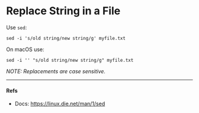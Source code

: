 # Replace String in a File

Use `sed`: 

```shell
sed -i 's/old string/new string/g' myfile.txt
```

On macOS use:

```shell
sed -i '' "s/old string/new string/g" myfile.txt
```

_NOTE: Replacements are case sensitive._

--- 

#### Refs

- Docs: https://linux.die.net/man/1/sed
